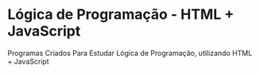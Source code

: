 # Lógica de Programação - HTML + JavaScript
Programas Criados Para Estudar Lógica de Programação, utilizando HTML + JavaScript
